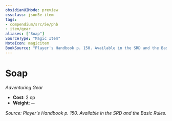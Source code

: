 ```yaml
---
obsidianUIMode: preview
cssclass: json5e-item
tags:
- compendium/src/5e/phb
- item/gear
aliases: ["Soap"]
SourceType: "Magic Item"
NoteIcon: magicitem
BookSource: "Player's Handbook p. 150. Available in the SRD and the Basic Rules."
---
```

# Soap
*Adventuring Gear*  

- **Cost**: 2 cp
- **Weight**: ⏤

*Source: Player's Handbook p. 150. Available in the SRD and the Basic Rules.*